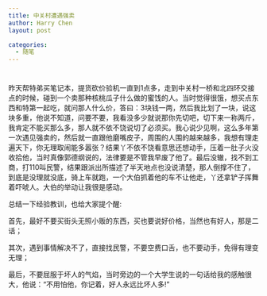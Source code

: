 ```yaml
---
title: 中关村遭遇强卖
author: Harry Chen
layout: post

categories:
  - 随笔
---
```

# 

昨天帮特弟买笔记本，提货砍价验机一直到1点多，走到中关村一桥和北四环交接点的时候，碰到一个卖那种核桃瓜子什么做的蜜饯的人。当时觉得很饿，想买点东西和特第一起吃，就问那人什么价，答曰：3块钱一两，然后我比划了一块，说这块多重，他说不知道，问要不要，我看没多少就说那你先切吧，切下来一称两斤，我肯定不能买那么多，那人就不依不饶说切了必须买。我心说少见啊，这么多年第一次遇见强卖的，然后就一直跟他磨嘴皮子，周围的人围的越来越多，我想有理走遍天下，你无理取闹能多嚣张？结果丫不依不饶看意思还想动手，压着一肚子火没收拾他，当时真像郭德纲说的，法律要是不管我早废了他了。最后没辙，找不到工商，打110叫民警，结果跟派出所描述了半天地点也没说清楚，那人倒撑不住了，到底是没理就没底，骑上车就跑，一个大伯抓着他的车不让他走，丫还拿铲子挥舞着吓唬人。大伯的举动让我很是感动。

总结一下经验教训，也给大家提个醒:

首先，最好不要买街头无照小贩的东西，买也要说好价格，当然也有好人，那是二话；

其次，遇到事情解决不了，直接找民警，不要空费口舌，也不要动手，免得有理变无理；

最后，不要屈服于坏人的气焰，当时旁边的一个大学生说的一句话给我的感触很大，他说：“不用怕他，你记着，好人永远比坏人多!”
